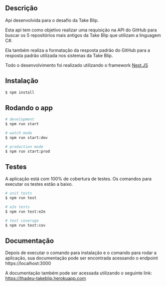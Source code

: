 
## Descrição

Api desenvolvida para o desafio da Take Blip.

Esta api tem como objetivo realizar uma requisição na API do GitHub para buscar os 5 repositórios mais antigos da Take Blip que utilizam a linguagem C#.

Ela também realiza a formatação da resposta padrão do GitHub para a resposta padrão utilizada nos sistemas da Take Blip.

Todo o desenvolvimento foi realizado utilizando o framework [Nest.JS](https://github.com/nestjs/nest)

## Instalação

```bash
$ npm install
```

## Rodando o app

```bash
# development
$ npm run start

# watch mode
$ npm run start:dev

# production mode
$ npm run start:prod
```

## Testes

A aplicação está com 100% de cobertura de testes. Os comandos para executar os testes estão a baixo.

```bash
# unit tests
$ npm run test

# e2e tests
$ npm run test:e2e

# test coverage
$ npm run test:cov
```

## Documentação

Depois de executar o comando para instalação e o comando para rodar a aplicação, sua documentação pode ser encontrada acessando o endpoint https://localhost:3000

A documentação também pode ser acessada utilizando o seguinte link: https://thadeu-takeblip.herokuapp.com